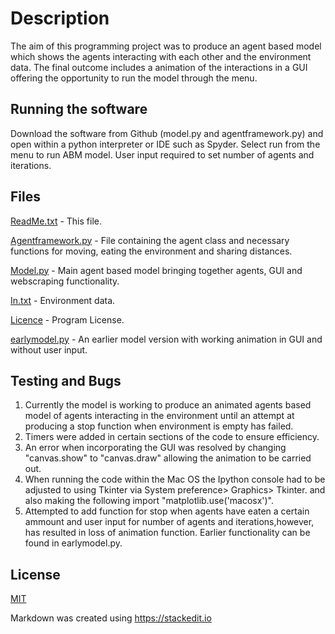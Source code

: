 # Description

The aim of this programming project was to produce an agent based model which shows the agents interacting with each other and the environment data. The final outcome includes a animation of the interactions in a GUI offering the opportunity to run the model through the menu.

## Running the software

Download the software from Github (model.py and agentframework.py) and open within a python interpreter or IDE such as Spyder. Select run from the menu to run ABM model. User input required to set number of agents and iterations.

## Files
 
[ReadMe.txt](https://github.com/gy20oz/Assessment1/blob/main/README.md) - This file.

[Agentframework.py](https://github.com/gy20oz/Assessment1/blob/main/agentframework.py) - File containing the agent
class and necessary functions for moving, 
eating the environment and sharing distances.

[Model.py](https://github.com/gy20oz/Assessment1/blob/main/model.py) - Main agent based model bringing
together agents, GUI and webscraping functionality.

[In.txt](https://github.com/gy20oz/Assessment1/blob/main/in.txt) - Environment data.

[Licence](https://github.com/gy20oz/Assessment1/blob/main/LICENSE) - Program License.

[earlymodel.py](https://github.com/gy20oz/Assessment1/blob/main/earlymodel.py) - An earlier model version with working animation in GUI and without user input.


## Testing and Bugs 
1. Currently the model is working to produce an animated agents based model of agents interacting in the environment until an attempt at producing a stop function when environment is empty has failed.
2. Timers were added in certain sections of the code to ensure efficiency. 
3. An error when incorporating the GUI was resolved by changing "canvas.show" to "canvas.draw" allowing the animation to be carried out.
4. When running the code within the Mac OS the Ipython console had to be adjusted to using Tkinter via System preference> Graphics> Tkinter. and also making the following import "matplotlib.use('macosx')".
5. Attempted to add function for stop when agents have eaten a certain ammount and user input for number of agents and iterations,however, has resulted in loss of animation function. Earlier functionality can be found in earlymodel.py.


## License
[MIT](https://choosealicense.com/licenses/mit/)


Markdown was created using https://stackedit.io
